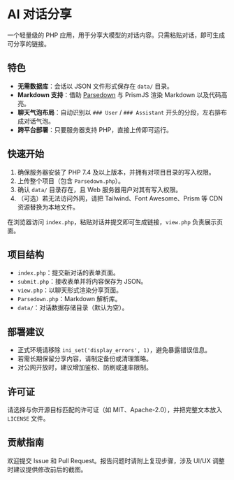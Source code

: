 # AI 对话分享

一个轻量级的 PHP 应用，用于分享大模型的对话内容。只需粘贴对话，即可生成可分享的链接。

## 特色

- **无需数据库**：会话以 JSON 文件形式保存在 `data/` 目录。
- **Markdown 支持**：借助 [Parsedown](https://parsedown.org/) 与 PrismJS 渲染 Markdown 以及代码高亮。
- **聊天气泡布局**：自动识别以 `### User` / `### Assistant` 开头的分段，左右排布成对话气泡。
- **跨平台部署**：只要服务器支持 PHP，直接上传即可运行。

## 快速开始

1. 确保服务器安装了 PHP 7.4 及以上版本，并拥有对项目目录的写入权限。
2. 上传整个项目（包含 `Parsedown.php`）。
3. 确认 `data/` 目录存在，且 Web 服务器用户对其有写入权限。
4. （可选）若无法访问外网，请把 Tailwind、Font Awesome、Prism 等 CDN 资源替换为本地文件。

在浏览器访问 `index.php`，粘贴对话并提交即可生成链接，`view.php` 负责展示页面。

## 项目结构

- `index.php`：提交新对话的表单页面。
- `submit.php`：接收表单并将内容保存为 JSON。
- `view.php`：以聊天形式渲染分享页面。
- `Parsedown.php`：Markdown 解析库。
- `data/`：对话数据存储目录（默认为空）。

## 部署建议

- 正式环境请移除 `ini_set('display_errors', 1)`，避免暴露错误信息。
- 若需长期保留分享内容，请制定备份或清理策略。
- 对公网开放时，建议增加鉴权、防刷或速率限制。

## 许可证

请选择与你开源目标匹配的许可证（如 MIT、Apache-2.0），并把完整文本放入 `LICENSE` 文件。

## 贡献指南

欢迎提交 Issue 和 Pull Request。报告问题时请附上复现步骤，涉及 UI/UX 调整时建议提供修改前后的截图。
